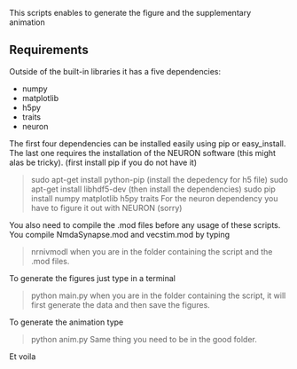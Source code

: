 This scripts enables to generate the figure and the supplementary animation

Requirements
------------

Outside of the built-in libraries it has a five dependencies:
- numpy
- matplotlib
- h5py
- traits
- neuron

The first four dependencies can be installed easily using pip or easy_install. The last one requires the installation of the NEURON software (this might alas be tricky). 
(first install pip if you do not have it)
> sudo apt-get install python-pip
(install the depedency for h5 file)
> sudo apt-get install libhdf5-dev
(then install the dependencies)
> sudo pip install numpy matplotlib h5py traits
For the neuron dependency you have to figure it out with NEURON (sorry)

You also need to compile the .mod files before any usage of these scripts. You compile NmdaSynapse.mod and vecstim.mod by typing 
>nrnivmodl
when you are in the folder containing the script and the .mod files. 

To generate the figures just type in a terminal 
>python main.py 
when you are in the folder containing the script, it will first generate the data and then save the figures.

To generate the animation type 
>python anim.py
Same thing you need to be in the good folder.

Et voila
